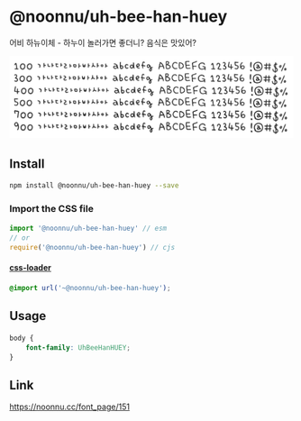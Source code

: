 # @noonnu/uh-bee-han-huey

어비 하뉴이체 - 하누이 놀러가면 좋더니? 음식은 맛있어?

![example](./example.png)

## Install

```bash
npm install @noonnu/uh-bee-han-huey --save
```

### Import the CSS file

```js
import '@noonnu/uh-bee-han-huey' // esm
// or
require('@noonnu/uh-bee-han-huey') // cjs
```

#### [css-loader](https://github.com/webpack-contrib/css-loader)

```css
@import url('~@noonnu/uh-bee-han-huey');
```

## Usage

```css
body {
    font-family: UhBeeHanHUEY;
}
```

## Link

https://noonnu.cc/font_page/151
